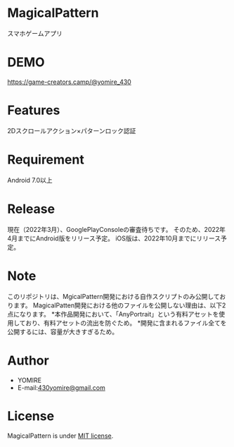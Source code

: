 # MagicalPattern
スマホゲームアプリ

# DEMO
https://game-creators.camp/@yomire_430

# Features
2Dスクロールアクション×パターンロック認証

# Requirement
Android 7.0以上

# Release
現在（2022年3月）、GooglePlayConsoleの審査待ちです。
そのため、2022年4月までにAndroid版をリリース予定。
iOS版は、2022年10月までにリリース予定。

# Note
このリポジトリは、MgicalPattern開発における自作スクリプトのみ公開しております。
MagicalPatten開発における他のファイルを公開しない理由は、以下2点になります。
*本作品開発において、「AnyPortrait」という有料アセットを使用しており、有料アセットの流出を防ぐため。
*開発に含まれるファイル全てを公開するには、容量が大きすぎるため。

# Author
* YOMIRE
* E-mail:430yomire@gmail.com

# License
MagicalPattern is under [MIT license](https://en.wikipedia.org/wiki/MIT_License).
